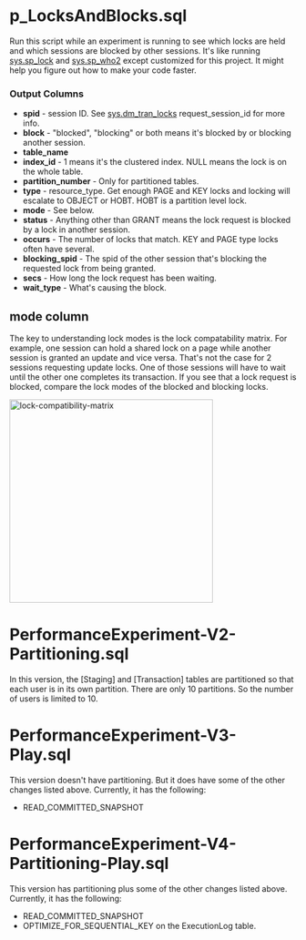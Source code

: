 # p_LocksAndBlocks.sql
Run this script while an experiment is running to see which locks are held and which sessions are blocked by other sessions. It's like running [sys.sp_lock](https://learn.microsoft.com/en-us/sql/relational-databases/system-stored-procedures/sp-lock-transact-sql?view=sql-server-ver16) and [sys.sp_who2](https://learn.microsoft.com/en-us/sql/relational-databases/system-stored-procedures/sp-who-transact-sql?view=sql-server-ver16) except customized for this project. It might help you figure out how to make your code faster.

### Output Columns
- **spid** - session ID. See [sys.dm_tran_locks](https://learn.microsoft.com/en-us/sql/relational-databases/system-dynamic-management-views/sys-dm-tran-locks-transact-sql?view=sql-server-ver16) request_session_id for more info.
- **block** - "blocked", "blocking" or both means it's blocked by or blocking another session.
- **table_name**
- **index_id** - 1 means it's the clustered index. NULL means the lock is on the whole table.
- **partition_number** - Only for partitioned tables.
- **type** - resource_type. Get enough PAGE and KEY locks and locking will escalate to OBJECT or HOBT. HOBT is a partition level lock.
- **mode** - See below.
- **status** - Anything other than GRANT means the lock request is blocked by a lock in another session.
- **occurs** - The number of locks that match. KEY and PAGE type locks often have several.
- **blocking_spid** - The spid of the other session that's blocking the requested lock from being granted.
- **secs** - How long the lock request has been waiting.
- **wait_type** - What's causing the block.

## mode column
The key to understanding lock modes is the lock compatability matrix. For example, one session can hold a shared lock on a page while another session is granted an update and vice versa. That's not the case for 2 sessions requesting update locks. One of those sessions will have to wait until the other one completes its transaction. If you see that a lock request is blocked, compare the lock modes of the blocked and blocking locks.

<img width="357" alt="lock-compatibility-matrix" src="https://github.com/chucknewmanjr/PerformanceExperiment/assets/33396894/cf5d2ca9-330d-494a-bc89-0bc214cacfdd">

# PerformanceExperiment-V2-Partitioning.sql
In this version, the [Staging] and [Transaction] tables are partitioned so that each user is in its own partition. There are only 10 partitions. So the number of users is limited to 10. 

# PerformanceExperiment-V3-Play.sql
This version doesn't have partitioning. But it does have some of the other changes listed above. Currently, it has the following:
- READ_COMMITTED_SNAPSHOT

# PerformanceExperiment-V4-Partitioning-Play.sql
This version has partitioning plus some of the other changes listed above. Currently, it has the following:
- READ_COMMITTED_SNAPSHOT
- OPTIMIZE_FOR_SEQUENTIAL_KEY on the ExecutionLog table.

